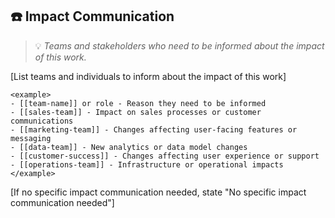 ## ☎️ Impact Communication
> 💡 *Teams and stakeholders who need to be informed about the impact of this work.*

[List teams and individuals to inform about the impact of this work]

```
<example>
- [[team-name]] or role - Reason they need to be informed
- [[sales-team]] - Impact on sales processes or customer communications
- [[marketing-team]] - Changes affecting user-facing features or messaging
- [[data-team]] - New analytics or data model changes
- [[customer-success]] - Changes affecting user experience or support
- [[operations-team]] - Infrastructure or operational impacts
</example>
```

[If no specific impact communication needed, state "No specific impact communication needed"]